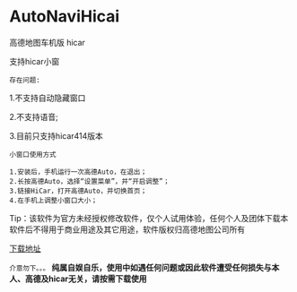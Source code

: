 # AutoNaviHicai
高德地图车机版 hicar

支持hicar小窗

`存在问题:`

1.不支持自动隐藏窗口

2.不支持语音;

3.目前只支持hicar414版本

`小窗口使用方式`

    1.安装后，手机运行一次高德Auto，在退出；
    2.长按高德Auto，选择“设置菜单”，并“开启调整”；
    3.链接HiCar，打开高德Auto，并切换首页；
    4.在手机上调整小窗口大小；

Tip：该软件为官方未经授权修改软件，仅个人试用体验，任何个人及团体下载本软件后不得用于商业用途及其它用途，软件版权归高德地图公司所有

[下载地址](https://github.com/brilliantfeat/AutoNaviIncar/releases)

`介意勿下。。。`
__纯属自娱自乐，使用中如遇任何问题或因此软件遭受任何损失与本人、高德及hicar无关，请按需下载使用__